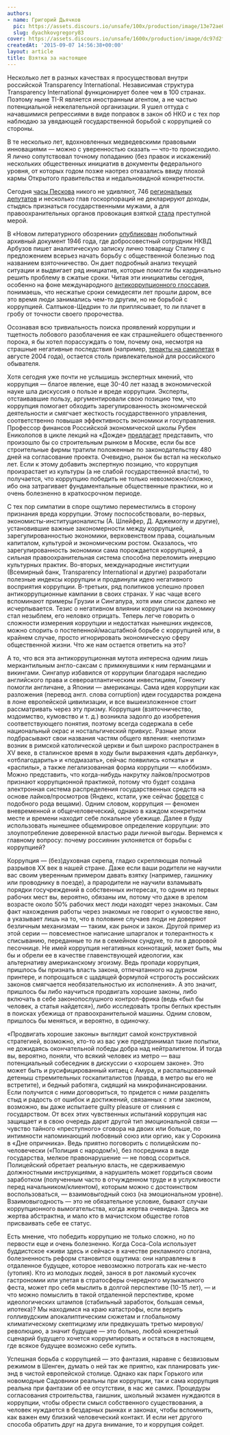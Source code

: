 ```yaml
---
authors:
- name: Григорий Дьячков
  pic: https://assets.discours.io/unsafe/100x/production/image/13e72ae0-90d9-11e8-a560-8fb4ec62d69b.jpeg
  slug: dyachkovgregory83
cover: https://assets.discours.io/unsafe/1600x/production/image/dc97d2f0-90e8-11e8-b664-798ed379bf02.jpeg
createdAt: '2015-09-07 14:56:38+00:00'
layout: article
title: Взятка за настоящее
---
```


Несколько лет в разных качествах я просуществовал внутри российской Transparency International[‌](#). Независимая структура Transparency International функционирует более чем в 100 странах. Поэтому ныне TI-R является иностранным агентом, а не частью потенциальной нежелательной организации. Я ушел оттуда с начавшимися репрессиями в виде поправок в закон об НКО и с тех пор наблюдаю за увядающей государственной борьбой с коррупцией со стороны.

В те несколько лет, вдохновленных медведевскими правовыми инновациями — можно с уверенностью сказать — что-то происходило. Я лично сопутствовал точному попаданию (без правок и искажений) нескольких общественных инициатив в документы федерального уровня, от которых годом позже наотрез отказались ввиду плохой кармы Открытого правительства и недальновидной конкретности.

Сегодня [часы Пескова](http://peskov.watch/) никого не удивляют, 746 [региональных депутатов](http://transparency.org.ru/deklaratcii/746-regionalnykh-deputatov-ne-opublikovali-deklaratcii-o-dokhodakh-i-imushchestve-za-2013-god) и несколько глав госкорпораций не декларируют доходы, стыдясь признаться государственными мужами, а для правоохранительных органов провокация взяткой [стала](http://slon.ru/russia/voyna_spetssluzhb_obnalshchiki_i_lichnaya_mest_chto_svelo_v_mogilu_generala_kolesnikova-1126173.xhtml) преступной мерой.

В «Новом литературного обозрении» [опубликован](http://nlobooks.ru/node/6185) любопытный архивный документ 1946 года, где добросовестный сотрудник НКВД Арбузов пишет аналитическую записку лично товарищу Сталину с предложением всерьез начать борьбу с общественной болезнью под названием взяточничество. Он дает подробный анализ текущей ситуации и выдвигает ряд инициатив, которые помогли бы кардинально решить проблему в сжатые сроки. Читая эти инициативы сегодня, особенно на фоне международного [антикоррупционного глоссария](http://www.transparency.org/glossary), понимаешь, что несжатые сроки семидесяти лет прошли даром, все это время люди занимались чем-то другим, но не борьбой с коррупцией. Салтыков-Щедрин то ли приплясывает, то ли плачет в гробу от точности своего пророчества.

Осознавая всю тривиальность поиска проявлений коррупции и тщетность лобового разоблачения ее как страшнейшего общественного порока, я бы хотел порассуждать о том, почему она, несмотря на страшные негативные последствия (например, [теракты на самолетах](https://ru.wikipedia.org/wiki/%D0%92%D0%B7%D1%80%D1%8B%D0%B2%D1%8B_%D0%BD%D0%B0_%D1%81%D0%B0%D0%BC%D0%BE%D0%BB%D1%91%D1%82%D0%B0%D1%85_\(2004\)) в августе 2004 года), остается столь привлекательной для российского обывателя.

Хотя сегодня уже почти не услышишь экспертных мнений, что коррупция — благое явление, еще 30-40 лет назад в экономической науке шла дискуссия о пользе и вреде коррупции. Эксперты, отстаивавшие пользу, аргументировали свою позицию тем, что коррупция помогает обходить зарегулированность экономической деятельности и смягчает жесткость государственного управления, соответственно повышая эффективность экономики и госуправления. Профессор финансов Российской экономической школы Рубен Ениколопов в цикле лекций на «Дожде» [предлагает](https://tvrain.ru/guests/ruben_enikolopov-231386/) представить, что произошло бы со строительным рынком в Москве, если бы все строительные фирмы тратили положенные по законодательству 480 дней на согласование проекта. Очевидно, рынок бы встал на несколько лет. Если к этому добавить экспертную позицию, что коррупция произрастает из культуры (а не слабой государственной власти), то получается, что коррупцию победить не только невозможно/сложно, ибо она затрагивает фундаментальные общественные практики, но и очень болезненно в краткосрочном периоде.

С тех пор симпатии в споре ощутимо переместились в сторону признания вреда коррупции. Этому поспособствовали, во-первых, экономисты-институционалисты (А. Шлейфер, Д. Аджемоглу и другие), установившие важные закономерности между коррупцией, зарегулированностью экономики, верховенством права, социальным капиталом, культурой и экономическим ростом. Оказалось, что зарегулированность экономики сама порождается коррупцией, а сильная правоохранительная система способна переломить инерцию культурных практик. Во-вторых, международные институции (Всемирный банк, Transparency International и другие) разработали полезные индексы коррупции и продвинули идею негативного восприятия коррупции. В-третьих, ряд политиков успешно провел антикоррупционные кампании в своих странах. У нас чаще всего вспоминают примеры Грузии и Сингапура, хотя ими список далеко не исчерпывается. Тезис о негативном влиянии коррупции на экономику стал незыблем, его неловко отрицать. Теперь легче говорить о сложности измерения коррупции и недостатках нынешних индексов, можно спорить о постепенной/масштабной борьбе с коррупцией или, в крайнем случае, просто игнорировать экономическую сферу общественной жизни. Что же нам остается ответить на это?

А то, что вся эта антикоррупционная мутота интересна одним лишь меркантильным англо-саксам с примкнувшими к ним германцами и викингами. Сингапур избавился от коррупции благодаря наследию английского права и североатлантическим инвестициям, Гонконгу помогли англичане, а Японии — американцы. Сама идея коррупции как разложения (перевод англ. слова corruption) идеи государства рождена в лоне европейской цивилизации, и все вышеизложенное стоит рассматривать через эту призму. Коррупция (взяточничество, мздоимство, кумовство и т. д.) возникла задолго до изобретения соответствующего понятия, поэтому всегда содержала в себе национальный окрас и ностальгический привкус. Разные эпохи подбрасывают свои названия частям общего явления: «непотизм» возник в римской католической церкви и был широко распространен в XV веке, в сталинское время в ходу были выражения «дать дербанку», «отблагодарить» и «подмазать», сейчас появились «откаты» и «распилы», а также легализованная форма коррупции — «лоббизм». Можно представить, что когда-нибудь накрутку лайков/просмотров признают коррупционной практикой, потому что будет создана электронная система распределения государственных средств на основе лайков/просмотров (Яндекс, кстати, уже сейчас [борется](https://slon.ru/posts/54601) с подобного рода вещами). Одним словом, коррупция — феномен вневременной и общечеловеческий, однако в каждом конкретном месте и времени находит себе локальное убежище. Далее я буду использовать нынешнее общемировое определение коррупции: это злоупотребление доверенной властью ради личной выгоды. Вернемся к главному вопросу: почему россиянин уклоняется от борьбы с коррупцией?

Коррупция — (без)духовная скрепа, гладко скрепляющая полный разрывов ХХ век в нашей стране. Даже если ваши родители не научили вас своим уверенным примером давать взятку (например, гаишнику или проводнику в поезде), а прародители не научили взламывать порядки госучреждений в собственных интересах, то одним из первых рабочих мест вы, вероятно, обязаны им, потому что даже в зрелом возрасте около 50% рабочих мест люди находят через знакомых. Сам факт нахождения работы через знакомых не говорит о кумовстве явно, а указывает лишь на то, что в половине случаев люди не доверяют безличным механизмам — таким, как рынок и закон. Другой пример из этой серии — повсеместное написание шпаргалок и толерантность к списыванию, переданные то ли в семейном сундуке, то ли в дворовой песочнице. Не имей коррупция негативных коннотаций, может быть, мы бы и обрели ее в качестве главенствующей идеологии, как альтернативу американскому эгоизму. Ведь пропади коррупция, пришлось бы признать власть закона, отпечатанного на дурном принтере, и попрощаться с щадящей формулой «строгость российских законов смягчается необязательностью их исполнения». А это значит, пришлось бы либо научиться продвигать хорошие законы, либо включать в себе законопослушного контрол-фрика (ведь «был бы человек, а статья найдется»), либо исследовать тропы беглых крестьян в поисках убежища от правоохранительной машины. Одним словом, пришлось бы меняться, и вероятно, в одиночку.

«Продвигать хорошие законы» выглядит самой конструктивной стратегией, возможно, кто-то из вас уже предпринимал такие попытки, не дожидаясь окончательной победы добра над нейтралитетом. И тогда вы, вероятно, поняли, что всякий человек из метро — ваш потенциальный собеседник в дискуссии о «хорошем законе». Это может быть и русифицированный китаец с Амура, и распальцованный детеныш стремительных госкапиталистов (правда, в метро вы его не встретите), и бедный работяга, сидящий на микрофинансировании. Если получится с ними договориться, то придется с ними разделять стыд и радость от ошибок и достижений, связанных с этим законом, возможно, вы даже испытаете guilty pleasure от слияния с государством. От всех этих чувственных испытаний коррупция нас защищает и в свою очередь дарит другой тип эмоциональной связи — чувство тайного «преступного» сговора на двоих или больше, по интимности напоминающий любовный союз или оргию, как у Сорокина в «Дне опричника». Ведь приятно поговорить с полицейским по-человечески («Полиция с народом!»), без посредника в виде государства, мелкое правонарушение — не повод ссориться. Полицейский обретает реальную власть, не сдерживаемую должностными инструкциями, а нарушитель может гордиться своим заработком (полученным часто в отчужденном труде и в услужливости перед начальником/клиентом), которым можно с достоинством воспользоваться, — взаимовыгодный союз (на эмоциональном уровне). Взаимовыгодность — это не обязательное условие, бывают случаи коррупционного вымогательства, когда жертва очевидна. Здесь же жертва абстрактна, и мало кто в мачистском обществе готов присваивать себе ее статус.

Есть мнение, что победить коррупцию не только сложно, но по первости еще и очень болезненно. Когда Coca-Cola использует буддистское «живи здесь и сейчас» в качестве рекламного слогана, болезненность реформ становится ощутима: они направлены в отдаленное будущее, которое невозможно потрогать как не-место (утопия). Кто из молодых людей, занося в рот лакомый кусочек гастрономии или улетая в стратосферы очередного музыкального феста, может про себя мыслить в долгой перспективе (10-15 лет), — и что можно помыслить в такой отдаленной перспективе, кроме идеологических штампов (стабильный заработок, большая семья, ипотека)? Мы находимся на краю катастрофы, если верить голливудским апокалиптическим сюжетам и глобальному климатическому скептицизму или предвкушать третью мировую/революцию, а значит будущее — это больно, любой конкретный сценарий будущего хочется коррумпировать и остаться в настоящем, где всякое будущее возможно себе купить.

Успешная борьба с коррупцией — это фантазия, наравне с безвизовым режимом в Шенген, думать о ней так же приятно, как планировать уик-энд в чистой европейской столице. Однако как парк Горького или новомодные Садовники реальны при коррупции, так и сама коррупция реальна при фантазии об ее отсутствии, в нас же самих. Процедуры согласования строительства, гаишник, школьный экзамен нуждаются в коррупции, чтобы обрести смысл собственного существования, а человек нуждается в бездарных рынках и законах, чтобы вспомнить, как важен ему близкий человеческий контакт. И если нет другого способа обратить друг на друга внимание, то и коррупция сойдет.